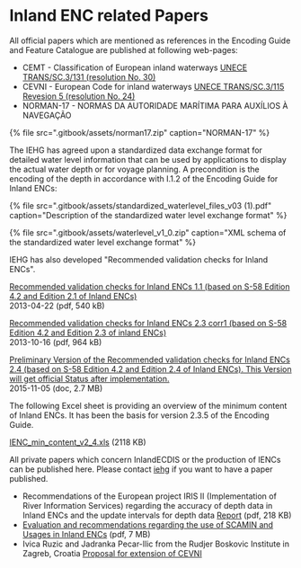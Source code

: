 # Inland ENC related Papers



All official papers which are mentioned as references in the Encoding Guide and Feature Catalogue are published at following web-pages:

* CEMT - Classification of European inland waterways [UNECE TRANS/SC.3/131 \(resolution No. 30\)](http://www.unece.org/trans/doc/finaldocs/sc3/TRANS-SC3-131e.pdf)
* CEVNI - European Code for inland waterways [UNECE TRANS/SC.3/115 Revesion 5 \(resolution No. 24\)](http://www.unece.org/fileadmin/DAM/trans/doc/finaldocs/sc3/ECE-TRANS-SC3-115-Rev.5e_WEB.pdf)
* NORMAN-17 -  NORMAS DA AUTORIDADE MARÍTIMA PARA AUXÍLIOS À NAVEGAÇÃO

{% file src=".gitbook/assets/norman17.zip" caption="NORMAN-17" %}

The IEHG has agreed upon a standardized data exchange format for detailed water level information that can be used by applications to display the actual water depth or for voyage planning. A precondition is the encoding of the depth in accordance with I.1.2 of the Encoding Guide for Inland ENCs:

{% file src=".gitbook/assets/standardized\_waterlevel\_files\_v03 \(1\).pdf" caption="Description of the standardized water level exchange format" %}

{% file src=".gitbook/assets/waterlevel\_v1\_0.zip" caption="XML schema of the standardized water level exchange format" %}

IEHG has also developed "Recommended validation checks for Inland ENCs".

[Recommended validation checks for Inland ENCs 1.1 \(based on S-58 Edition 4.2 and Edition 2.1 of Inland ENCs\)](http://ienc.openecdis.org/files/Recommended_Inland_ENC_validation_checks_1_1.pdf)  
 2013-04-22 \(pdf, 540 kB\)

[Recommended validation checks for Inland ENCs 2.3 corr1 \(based on S-58 Edition 4.2 and Edition 2.3 of inland ENCs\)](http://ienc.openecdis.org/files/Recommended_Inland_ENC_validation_checks_2_3corr1.pdf)  
 2013-10-16 \(pdf, 964 kB\)  
  

[Preliminary Version of the Recommended validation checks for Inland ENCs 2.4 \(based on S-58 Edition 4.2 and Edition 2.4 of Inland ENCs\). This Version will get official Status after implementation.](http://ienc.openecdis.org/files/Recommended%20Inland%20ENC%20validation%20checks_2_4_0.doc)  
 2015-11-05 \(doc, 2.7 MB\)

The following Excel sheet is providing an overview of the minimum content of Inland ENCs. It has been the basis for version 2.3.5 of the Encoding Guide.

[IENC\_min\_content\_v2\_4.xls](http://ienc.openecdis.org/files/IENC_min_content_v2_4.xls) \(2118 KB\)

All private papers which concern InlandECDIS or the production of IENCs can be published here. Please contact [iehg](mailto:iehg-owner@openecdis.org) if you want to have a paper published.

* Recommendations of the European project IRIS II \(Implementation of River Information Services\) regarding the accuracy of depth data in Inland ENCs and the update intervals for depth data [Report](http://ienc.openecdis.org/files/Accuracy_and_Update_Requirements_Depth_Data_IRIS_II_v1p0.pdf) \(pdf, 218 KB\)
* [Evaluation and recommendations regarding the use of SCAMIN and Usages in Inland ENCs](http://ienc.openecdis.org/files/Evaluation_IENC_Usages_RWS.pdf) \(pdf, 7 MB\)
* Ivica Ruzic and Jadranka Pecar-Ilic from the Rudjer Boskovic Institute in Zagreb, Croatia [Proposal for extension of CEVNI](http://ienc.openecdis.org/files/Proposal_for_extension_of_CEVNI.zip)

